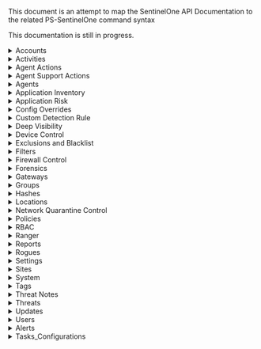 This document is an attempt to map the SentinelOne API Documentation to the related PS-SentinelOne command syntax

This documentation is still in progress.

<details>
<summary>Accounts</summary>

### Create Account
Not Planned / Supported.
Requires Global or Support permissions

### Expire an Account
Not Planned / Supported.
Requires Global or Support permissions

### Generate/Regenerate Uninstall Password
Not Planned / Supported.
Requires a ticket with Support to enable.

### Get Account by ID

```PowerShell
Get-S1Account -AccountID <id>
```

### Get Accounts

```PowerShell
Get-S1Account -Name <string> -AccountID <string[]> -Count <int> -SortBy {accountType | activeAgents | createdAt | expiration | id | name | numberOfSites | state | updatedAt} -SortOrder {asc | desc} -CountOnly
```

### Get Uninstall Password
Not Planned / Supported.
Seems to require Global or Support Permissions. Documentation doesn't specify.

### Get Uninstall Password Metadata
Not Planned / Supported.
Seems to require Global or Support Permissions. Documentation doesn't specify.

### Reactivate Account
Not Planned / Supported.
Requires Global or Support permissions

### Revert Policy
Not Planned / Supported.

### Revoke Uninstall Password
Not Planned / Supported.

### Update Account
Not Planned / Supported.
Requires Global or Support permissions

</details>

<details>
<summary>Activities</summary>

### Get Activities

```PowerShell
Get-S1Activity
```

### Get Activity Types

```PowerShell
Get-S1ActivityType
```

### Last activity as Syslog message
Not currently supported. May be added in the future.

</details>

<details>
<summary>Agent Actions</summary>

### Abort Scan

```PowerShell
Invoke-S1AgentAction -AgentID <String[]> -AbortScan
```

### Approve Uninstall

```PowerShell
Invoke-S1AgentAction -AgentID <String[]> -ApproveUninstall
```

### Broadcast Message
```PowerShell
Invoke-S1AgentAction -AgentID <String[]> -SendMessage <String>
```

### Can run Remote Shell

```PowerShell
Invoke-S1AgentAction -AgentID <String[]> -CanRunRemoteShell
```

### Connect to Network

```PowerShell
Invoke-S1AgentAction -AgentID <String[]> -ConnectToNetwork
```

### Decommission

```PowerShell
Invoke-S1AgentAction -AgentID <String[]> -Decommission
```

### Disable Agent

```PowerShell
Invoke-S1AgentAction -AgentID <String[]> -DisableAgent
```

### Disable Ranger

```PowerShell
Invoke-S1AgentAction -AgentID <String[]> -DisableRanger
```

### Disconnect from Network

```PowerShell
Invoke-S1AgentAction -AgentID <String[]> -DisconnectFromNetwork
```

### Enable Agent

```PowerShell
Invoke-S1AgentAction -AgentID <String[]> -EnableAgent
```

### Enable Ranger

```PowerShell
Invoke-S1AgentAction -AgentID <String[]> -EnableRanger
```

### Fetch Files

```PowerShell
Invoke-S1FetchFile -AgentID <String> -FilePath <String[]> -Password <String>
```

```PowerShell
Invoke-S1FetchFile -Agent <agent_id> -FilePath "/path/to/file", "C:\path\to\file" -Password "SuperSecretPassword"
```

### Fetch Firewall Logs

```PowerShell
Invoke-S1AgentAction -Agent <agent_id> -FetchFirewallLogs -ReportLocal <boolean> -ReportManagement <boolean>
```

### Fetch Firewall Rules
Documentation currently only mentions the "native" format and "initial" states

```PowerShell
Invoke-S1AgentAction -Agent <agent_id> -FetchFirewallRules -FirewallRuleFormat "native" -FirewallRuleState "initial"
```

### Fetch Logs

```PowerShell
Invoke-S1AgentAction -Agent <agent_id> -FetchLogs -PlatformLogs $true -AgentLogs $true -CustomerFacingLogs $true
```

### Get Applications

```PowerShell
Invoke-S1AgentAction -Agent <agent_id> -GetApplications
```

### Initiate Scan

```PowerShell
Invoke-S1AgentAction -Agent <agent_id> -Scan
```

### Mark as up-to-date

```PowerShell
Invoke-S1AgentAction -Agent <agent_id> -MarkAsUpToDate
```

### Move between Sites

```PowerShell
Invoke-S1AgentAction -Agent <agent_id> -MoveToSite -SiteID <site_id>
```

### Move to Console

```PowerShell
Invoke-S1AgentAction -Agent <agent_id> -MoveToConsole -ConsoleSiteToken <console_site_token>
```

### Randomize UUID

```PowerShell
Invoke-S1AgentAction -Agent <agent_id> -RandomizeUUID
```

### Reject Uninstall

```PowerShell
Invoke-S1AgentAction -Agent <agent_id> -RejectUninstall
```

### Reset Local Config

```PowerShell
Invoke-S1AgentAction -Agent <agent_id> -ResetLocalConfig
```

### Restart

```PowerShell
Invoke-S1AgentAction -Agent <agent_id> -Restart
```

### Set External ID

```PowerShell
Invoke-S1AgentAction -Agent <agent_id> -SetExternalID <external_id>
```

### Set Persistent Configuration Overrides
Not Planned / Supported.
Requires Global or Support permissions

### Shutdown

```PowerShell
Invoke-S1AgentAction -Agent <agent_id> -Shutdown
```

### Start Remote Profiling

```PowerShell
Invoke-S1AgentAction -Agent <agent_id> -StartRemoteProfiling -TimeoutInSeconds 60
```

### Start Remote Shell
Not yet implemented

### Stop Remote Profiling

```PowerShell
Invoke-S1AgentAction -Agent <agent_id> -StopRemoteProfiling
```

### Terminate Remote Shell
Not yet implemented

### Uninstall

```PowerShell
Invoke-S1AgentAction -Agent <agent_id> -Uninstall
```

### Update Software

```PowerShell
Invoke-S1AgentAction -AgentID $Agent.id -UpdateSoftware -PackageID $Package.id -UpdateTiming immediately
```

</details>

<details>
<summary>Agent Support Actions</summary>

### Clear Remote Shell
Not yet implemented

</details>

<details>
<summary>Agents</summary>

### Applications

```PowerShell
Get-S1Application -AgentID <agent_id>
```

### Count Agents
Not yet implemented

### Export Agent Logs
Not yet implemented

### Export Agents
Not yet implemented

### Get Agents

```PowerShell
Get-S1Agent -Name <String> -ScanStatus <String[]> -MachineType <String[]> -OSType <String[]> -MitigationMode <String> -Infected <String> -AppVulnerabilityStatus <String[]> -IsPendingUninstall <String> -IsUninstalled <String> -IsDecommissioned <String> -ADQuery <String[]> -Domain <String[]> -LocalIP <String[]> -AgentID <String[]> -GroupID <String[]> -SiteID <String[]> -AccountID <String[]>
```

### Get Passphrase

```PowerShell
Get-S1Passphrase
```

### Processes
Not implemented. Labeled as obsolete

</details>

<details>
<summary>Application Inventory</summary>

### Counters
Not implemented. Labeled as deprecated.

### Grouped App inventory
Not implemented. Labeled as deprecated.

</details>

<details>
<summary>Application Risk</summary>

### Export Applications
Not implemented

### Get Applications

```PowerShell
Get-S1Application -ApplicationName <String[]> -ApplicationID <String[]> -GroupID <String[]> -SiteID <String[]> -AccountID <String[]> -RiskLevel <String[]> -ApplicationType <String[]> -OS <String[]> -MachineType <String[]> -Decommissioned <String>
```

### Get CVEs
Not implemented

</details>

<details>
<summary>Config Overrides</summary>

</details>

<details>
<summary>Custom Detection Rule</summary>

</details>

<details>
<summary>Deep Visibility</summary>

</details>

<details>
<summary>Device Control</summary>

</details>

<details>
<summary>Exclusions and Blacklist</summary>

</details>

<details>
<summary>Filters</summary>

</details>

<details>
<summary>Firewall Control</summary>

</details>

<details>
<summary>Forensics</summary>

</details>

<details>
<summary>Gateways</summary>

</details>

<details>
<summary>Groups</summary>

</details>

<details>
<summary>Hashes</summary>

</details>

<details>
<summary>Locations</summary>

</details>

<details>
<summary>Network Quarantine Control</summary>

</details>

<details>
<summary>Policies</summary>

</details>

<details>
<summary>RBAC</summary>

</details>

<details>
<summary>Ranger</summary>

</details>

<details>
<summary>Reports</summary>

</details>

<details>
<summary>Rogues</summary>

</details>

<details>
<summary>Settings</summary>

### Clear Pending Emails

### Delete Notification Recipient

```PowerShell
Remove-S1Recipients -ID <id>
```

### Get AD FQDNs

### GET AD Settings

### Get Notification Recipients

```PowerShell
Get-S1Recipients
```

### Get Notification Settings

```PowerShell
Get-S1Notifications
```

### Get SMTP Settings

### Get SSO Settings

### Get Syslog Settings

### Set AD FQDNs

### Set AD Settings

### Set Notification Recipients

```PowerShell
Set-S1Notifications
```

### Set SMTP Settings

### Set SSO Settings

### Set Syslog Settings

### Test AD Settings

### Test SMTP Settings

### Test SSO Settings

### Test Syslog Settings


</details>

<details>
<summary>Sites</summary>

</details>

<details>
<summary>System</summary>

### Cache Status

```PowerShell
Get-S1System -CacheStatus
```

### Database Status

```PowerShell
Get-S1System -DatabaseStatus
```

### Get System Config
Not implemented

### Set System Config
Not implemented

### System Info

```PowerShell
Get-S1System -Info
```

### System Status

```PowerShell
Get-S1System -Status
```

</details>

<details>
<summary>Tags</summary>

</details>

<details>
<summary>Threat Notes</summary>

</details>

<details>
<summary>Threats</summary>

</details>

<details>
<summary>Updates</summary>

### Delete Packages
Not currently supported.

### Deploy System Package
Not currently supported.

### Download Agent Package
Not currently supported. Labeled as Deprecated.

### Download Package

### Get Latest Packages
Available options:
```PowerShell
Get-S1Package -OSType <String[]> -Status <String[]> -PackageType <String> -FileExtension <String> -Query <String> -Version <String> -PackageID <String[]> -AccountID <String[]> -SiteID <String[]>
```

Specific example:
```PowerShell
Get-S1Package -Status ga -OSType windows -FileExtension .exe -Version "4.6.12.241" -Query "64bit"
```

### Latest Packages by OS
Not currently supported. Labeled as Deprecated.

### Update package
Not currently supported.

### Upload Agent Package
Not currently supported.

### Upload System Package
Not currently supported.

</details>

<details>
<summary>Users</summary>

</details>

<details>
<summary>Alerts</summary>

</details>

<details>
<summary>Tasks_Configurations</summary>

</details>